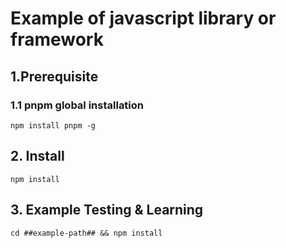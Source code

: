 # Example of javascript library or framework

## 1.Prerequisite

### 1.1 pnpm global installation

```
npm install pnpm -g
```

## 2. Install

```
npm install
```

## 3. Example Testing & Learning

```
cd ##example-path## && npm install
```

